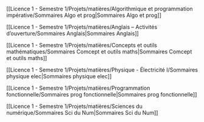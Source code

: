 [[Licence 1 - Semestre 1/Projets/matières/Algorithmique et programmation impérative/Sommaires Algo et prog|Sommaires Algo et prog]]

  

[[Licence 1 - Semestre 1/Projets/matières/Anglais – Activités d’ouverture/Sommaires Anglais|Sommaires Anglais]]

  

[[Licence 1 - Semestre 1/Projets/matières/Concepts et outils mathématiques/Sommaires Comcept et outils maths|Sommaires Comcept et outils maths]]

  

[[Licence 1 - Semestre 1/Projets/matières/Physique - Électricité I/Sommaires physique elec|Sommaires physique elec]]

  

[[Licence 1 - Semestre 1/Projets/matières/Programmation fonctionnelle/Sommaires prog fonctionnelle|Sommaires prog fonctionnelle]]

  

[[Licence 1 - Semestre 1/Projets/matières/Sciences du numérique/Sommaires Sci du Num|Sommaires Sci du Num]]